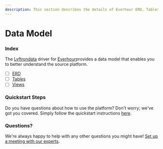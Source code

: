 ```yaml
---
description: This section describes the details of Everhour ERD, Tables, and Views.
---
```


# Data Model

### Index

The  [Lyftrondata](https://www.lyftrondata.com/) driver for [Everhour](https://www.lyftrondata.com/integration/business-analytics/everhour/)provides a data model that enables you to better understand the source platform.

* [ ] [ERD](../../../business-analytics/everhour/data-model/erd.md)
* [ ] [Tables](../../../business-analytics/everhour/data-model/tables.md)
* [ ] [Views](../../../business-analytics/everhour/data-model/views.md)

### Quickstart Steps

Do you have questions about how to use the platform? Don't worry; we've got you covered. Simply follow the quickstart instructions [here](../../../business-analytics/everhour/quickstart-steps.md).

### Questions? <a href="#questions" id="questions"></a>

We're always happy to help with any other questions you might have! [Set up a meeting with our experts](https://www.lyftrondata.com/book-a-meeting/).

